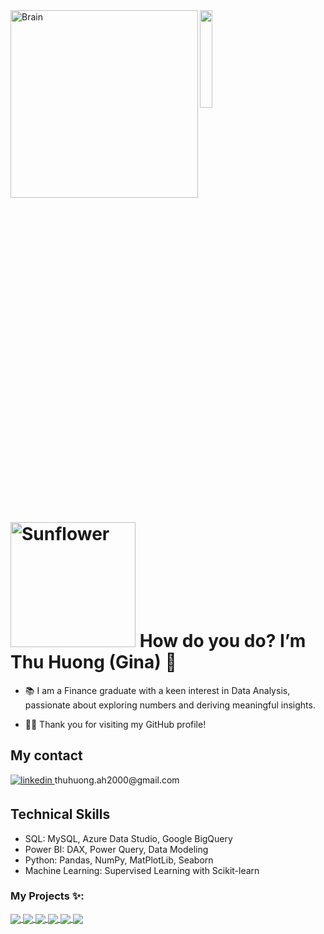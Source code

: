 <img align="left" alt="Brain" width="300" src="http://gifimage.net/wp-content/uploads/2017/10/cerebro-gif-tumblr-3.gif">


  <img src="https://github.com/vimalverma558/vimalverma558/blob/v2/img/hello.gif" width="20%">

  # <a href="https://github.com/SophieNguyen113"><img src="https://wallpapercave.com/wp/wp10580805.jpg" width="200px" height="200px" alt="Sunflower"></a> How do you do? I’m Thu Huong (Gina) 🌻 

- 📚 I am a Finance graduate with a keen interest in Data Analysis, passionate about exploring numbers and deriving meaningful insights.

- 🙋‍♂️ Thank you for visiting my GitHub profile! 


## My contact

<a href="[https://www.linkedin.com/in/huong-nguyen-gina-dataanalyst-businessanalyst](https://www.linkedin.com/in/huong-nguyen-gina-dataanalyst-businessanalyst)" target="_blank">
<img src=https://img.shields.io/badge/linkedin-%2300acee.svg?color=405DE6&style=for-the-badge&logo=linkedin&logoColor=white alt=linkedin style="margin-bottom: 5px;" />
</a>
thuhuong.ah2000@gmail.com


## Technical Skills
- SQL: MySQL, Azure Data Studio, Google BigQuery
- Power BI: DAX, Power Query, Data Modeling
- Python: Pandas, NumPy, MatPlotLib, Seaborn
- Machine Learning: Supervised Learning with Scikit-learn



### My Projects ✨:
  

<a href="https://github.com/ThuHuong-Gina/Data-Bank_8-week-SQL-Challenge">
  <img align="center" src="https://github-readme-stats.vercel.app/api/pin/?username=ThuHuong-Gina&repo=Data-Bank_8-week-SQL-Challenge&theme=tokyonight" />
</a>

<a href="https://github.com/ThuHuong-Gina/">
 <img align="center" src="https://github-readme-stats.vercel.app/api/pin/?username=ThuHuong-Gina&repo=Ecommerce_Exploring_in_SQL&theme=tokyonight" />
</a>

<a href="https://github.com/ThuHuong-Gina/">
 <img align="center" src="https://github-readme-stats.vercel.app/api/pin/?username=ThuHuong-Gina&repo=RFM-Analysis_Python-Project&theme=tokyonight" />
</a>

<a href="https://github.com/ThuHuong-Gina/Credit-Score_Project">
 <img align="center" src="https://github-readme-stats.vercel.app/api/pin/?username=ThuHuong-Gina&repo=Credit-Score_Project&theme=tokyonight" />
</a>

<a href="https://github.com/ThuHuong-Gina/Fraud-Detect-Transaction">
 <img align="center" src="https://github-readme-stats.vercel.app/api/pin/?username=ThuHuong-Gina&repo=Fraud-Detect-Transaction&theme=tokyonight" />
</a>

<a href="https://github.com/ThuHuong-Gina/SuperStore-Dashboard_Power-BI-project">
 <img align="center" src="https://github-readme-stats.vercel.app/api/pin/?username=ThuHuong-Gina&repo=SuperStore-Dashboard_Power-BI-project&theme=tokyonight" />
</a>



